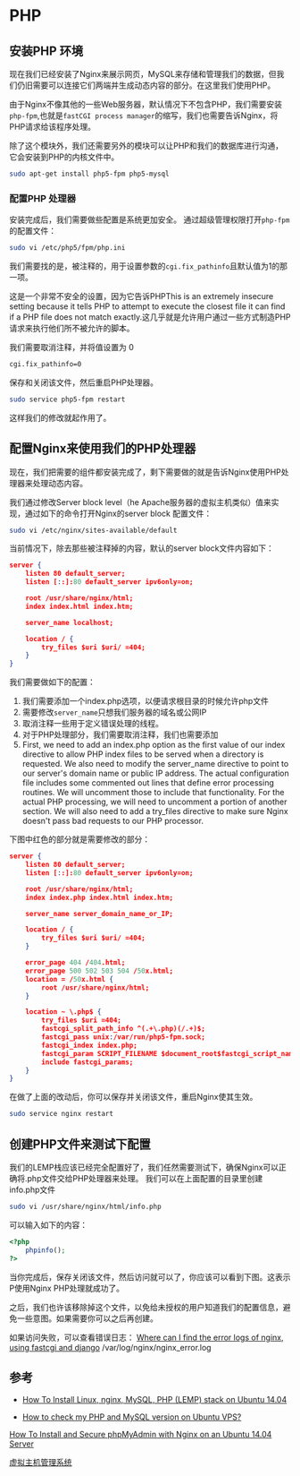 # PHP 

## 安装PHP 环境
现在我们已经安装了Nginx来展示网页，MySQL来存储和管理我们的数据，但我们仍旧需要可以连接它们两端并生成动态内容的部分。在这里我们使用PHP。

由于Nginx不像其他的一些Web服务器，默认情况下不包含PHP，我们需要安装`php-fpm`,也就是`fastCGI process manager`的缩写，我们也需要告诉Nginx，将PHP请求给该程序处理。

除了这个模块外，我们还需要另外的模块可以让PHP和我们的数据库进行沟通，它会安装到PHP的内核文件中。

```bash
sudo apt-get install php5-fpm php5-mysql
```

### 配置PHP 处理器
安装完成后，我们需要做些配置是系统更加安全。
通过超级管理权限打开`php-fpm`的配置文件：
```bash
sudo vi /etc/php5/fpm/php.ini
```

我们需要找的是，被注释的，用于设置参数的`cgi.fix_pathinfo`且默认值为1的那一项。

这是一个非常不安全的设置，因为它告诉PHPThis is an extremely insecure setting because it tells PHP to attempt to execute the closest file it can find if a PHP file does not match exactly.这几乎就是允许用户通过一些方式制造PHP请求来执行他们所不被允许的脚本。

我们需要取消注释，并将值设置为 0
```bash
cgi.fix_pathinfo=0
```
保存和关闭该文件，然后重启PHP处理器。
```bash
sudo service php5-fpm restart
```
这样我们的修改就起作用了。

## 配置Nginx来使用我们的PHP处理器
现在，我们把需要的组件都安装完成了，剩下需要做的就是告诉Nginx使用PHP处理器来处理动态内容。

我们通过修改Server block level（he Apache服务器的虚拟主机类似）值来实现，通过如下的命令打开Nginx的server block 配置文件：
```bash
sudo vi /etc/nginx/sites-available/default
```
当前情况下，除去那些被注释掉的内容，默认的server block文件内容如下：
```json
server {
    listen 80 default_server;
    listen [::]:80 default_server ipv6only=on;

    root /usr/share/nginx/html;
    index index.html index.htm;

    server_name localhost;

    location / {
        try_files $uri $uri/ =404;
    }
}
```

我们需要做如下的配置：
1. 我们需要添加一个index.php选项，以便请求根目录的时候允许php文件
2. 需要修改`server_name`只想我们服务器的域名或公网IP
3. 取消注释一些用于定义错误处理的线程。
4. 对于PHP处理部分，我们需要取消注释，我们也需要添加 
5. First, we need to add an index.php option as the first value of our index directive to allow PHP index files to be served when a directory is requested.
We also need to modify the server_name directive to point to our server's domain name or public IP address.
The actual configuration file includes some commented out lines that define error processing routines. We will uncomment those to include that functionality.
For the actual PHP processing, we will need to uncomment a portion of another section. We will also need to add a try_files directive to make sure Nginx doesn't pass bad requests to our PHP processor.

下图中红色的部分就是需要修改的部分：
```json
server {
    listen 80 default_server;
    listen [::]:80 default_server ipv6only=on;

    root /usr/share/nginx/html;
    index index.php index.html index.htm;

    server_name server_domain_name_or_IP;

    location / {
        try_files $uri $uri/ =404;
    }

    error_page 404 /404.html;
    error_page 500 502 503 504 /50x.html;
    location = /50x.html {
        root /usr/share/nginx/html;
    }

    location ~ \.php$ {
        try_files $uri =404;
        fastcgi_split_path_info ^(.+\.php)(/.+)$;
        fastcgi_pass unix:/var/run/php5-fpm.sock;
        fastcgi_index index.php;
        fastcgi_param SCRIPT_FILENAME $document_root$fastcgi_script_name;
        include fastcgi_params;
    }
}
```

在做了上面的改动后，你可以保存并关闭该文件，重启Nginx使其生效。
```bash
sudo service nginx restart
```

## 创建PHP文件来测试下配置
我们的LEMP栈应该已经完全配置好了，我们任然需要测试下，确保Nginx可以正确将.php文件交给PHP处理器来处理。
我们可以在上面配置的目录里创建info.php文件
```bash
sudo vi /usr/share/nginx/html/info.php
```
可以输入如下的内容：
```php
<?php
    phpinfo();
?>
```

当你完成后，保存关闭该文件，然后访问就可以了，你应该可以看到下图。这表示P使用Nginx PHP处理就成功了。

之后，我们也许该移除掉这个文件，以免给未授权的用户知道我们的配置信息，避免一些意图。如果需要你可以之后再创建。


如果访问失败，可以查看错误日志： 
[Where can I find the error logs of nginx, using fastcgi and django](http://stackoverflow.com/questions/1706111/where-can-i-find-the-error-logs-of-nginx-using-fastcgi-and-django)
 /var/log/nginx/nginx_error.log

## 参考
* [How To Install Linux, nginx, MySQL, PHP (LEMP) stack on Ubuntu 14.04](https://www.digitalocean.com/community/tutorials/how-to-install-linux-nginx-mysql-php-lemp-stack-on-ubuntu-14-04)

* [How to check my PHP and MySQL version on Ubuntu VPS?](http://serverfault.com/questions/296156/how-to-check-my-php-and-mysql-version-on-ubuntu-vps)

[How To Install and Secure phpMyAdmin with Nginx on an Ubuntu 14.04 Server](https://www.digitalocean.com/community/tutorials/how-to-install-and-secure-phpmyadmin-with-nginx-on-an-ubuntu-14-04-server)


[虚拟主机管理系统](http://baike.baidu.com/view/822862.htm)
